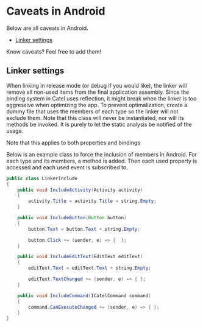 # Caveats in Android

Below are all caveats in Android.

-   [Linker settings](#CaveatsinAndroid-Linkersettings)

Know caveats? Feel free to add them!

## Linker settings

When linking in release mode (or debug if you would like), the linker will remove all non-used items from the final application assembly. Since the binding system in Catel uses reflection, it might break when the linker is too aggressive when optimizing the app. To prevent optimalization, create a dummy file that uses the members of each type so the linker will not exclude them. Note that this class will never be instantiated, nor will its methods be invoked. It is purely to let the static analysis be notified of the usage.

Note that this applies to both properties and bindings

Below is an example class to force the inclusion of members in Android. For each type and its members, a method is added. Then each used property is accessed and each used event is subscribed to.

``` {.java data-syntaxhighlighter-params="brush: java; gutter: false; theme: Confluence" data-theme="Confluence" style="brush: java; gutter: false; theme: Confluence"}
public class LinkerInclude
{
    public void IncludeActivity(Activity activity)
    {
        activity.Title = activity.Title = string.Empty;
    }

    public void IncludeButton(Button button)
    {
        button.Text = button.Text + string.Empty;

        button.Click += (sender, e) => {  };
    }

    public void IncludeEditText(EditText editText)
    {
        editText.Text = editText.Text + string.Empty;

        editText.TextChanged += (sender, e) => { };
    }

    public void IncludeCommand(ICatelCommand command)
    {
        command.CanExecuteChanged += (sender, e) => { };
    }
}
```
